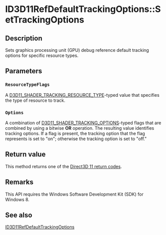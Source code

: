 # ID3D11RefDefaultTrackingOptions::SetTrackingOptions

## Description

Sets graphics processing unit (GPU) debug reference default tracking options for specific resource types.

## Parameters

### `ResourceTypeFlags`

A [D3D11_SHADER_TRACKING_RESOURCE_TYPE](https://learn.microsoft.com/windows/desktop/api/d3d11sdklayers/ne-d3d11sdklayers-d3d11_shader_tracking_resource_type)-typed value that specifies the type of resource to track.

### `Options`

A combination of [D3D11_SHADER_TRACKING_OPTIONS](https://learn.microsoft.com/windows/win32/api/d3d11sdklayers/ne-d3d11sdklayers-d3d11_shader_tracking_options)-typed flags that are combined by using a bitwise **OR** operation. The resulting value identifies tracking options. If a flag is present, the tracking option that the flag represents is set to "on"; otherwise the tracking option is set to "off."

## Return value

This method returns one of the [Direct3D 11 return codes](https://learn.microsoft.com/windows/desktop/direct3d11/d3d11-graphics-reference-returnvalues).

## Remarks

This API requires the Windows Software Development Kit (SDK) for Windows 8.

## See also

[ID3D11RefDefaultTrackingOptions](https://learn.microsoft.com/windows/desktop/api/d3d11sdklayers/nn-d3d11sdklayers-id3d11refdefaulttrackingoptions)